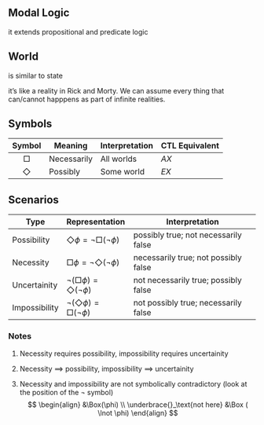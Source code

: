 ## Modal Logic

it extends propositional and predicate logic

## World

is similar to state

it’s like a reality in Rick and Morty. We can assume every thing that can/cannot happpens as part of infinite realities.

## Symbols

|   Symbol   | Meaning     | Interpretation | CTL Equivalent |
| :--------: | ----------- | -------------- | -------------- |
|   $\Box$   | Necessarily | All worlds     | $AX$           |
| $\Diamond$ | Possibly    | Some world     | $EX$           |

## Scenarios

| Type          | Representation                              | Interpretation                       |
| ------------- | :------------------------------------------ | ------------------------------------ |
| Possibility   | $\Diamond \phi = \lnot \Box (\lnot \phi)$   | possibly true; not necessarily false |
| Necessity     | $\Box \phi = \lnot \Diamond (\lnot \phi)$   | necessarily true; not possibly false |
| Uncertainity  | $\lnot(\Box \phi) = \Diamond (\lnot \phi)$  | not necessarily true; possibly false |
| Impossibility | $\lnot (\Diamond \phi) = \Box (\lnot \phi)$ | not possibly true; necessarily false |

### Notes

1. Necessity requires possibility, impossibility requires uncertainity

2. Necessity $\implies$ possibility, impossibility $\implies$ uncertainity

5. Necessity and impossibility are not symbolically contradictory
   (look at the position of the $\lnot$ symbol)
   $$
   \begin{align}
   &\Box(\phi) \\   \underbrace{}_\text{not here}
   &\Box ( \lnot \phi)
   \end{align}
   $$
